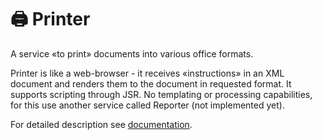 # 🖨 Printer

A service «to print» documents into various office formats.

Printer is like a web-browser - it receives «instructions» in an XML document and renders them to the document in requested format.
It supports scripting through JSR.
No templating or processing capabilities, for this use another service called Reporter (not implemented yet).

For detailed description see [documentation](./docs/index.md).
